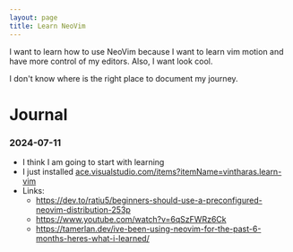 ```yaml
---
layout: page
title: Learn NeoVim
---
```


I want to learn how to use NeoVim because I want to learn vim motion and have more control of my editors. Also, I want look cool.

I don't know where is the right place to document my journey.

# Journal 

### 2024-07-11
- I think I am going to start with learning 
- I just installed [ace.visualstudio.com/items?itemName=vintharas.learn-vim](https://marketplace.visualstudio.com/items?itemName=vintharas.learn-vim)
- Links:
    - https://dev.to/ratiu5/beginners-should-use-a-preconfigured-neovim-distribution-253p
    - https://www.youtube.com/watch?v=6qSzFWRz6Ck
    - https://tamerlan.dev/ive-been-using-neovim-for-the-past-6-months-heres-what-i-learned/
